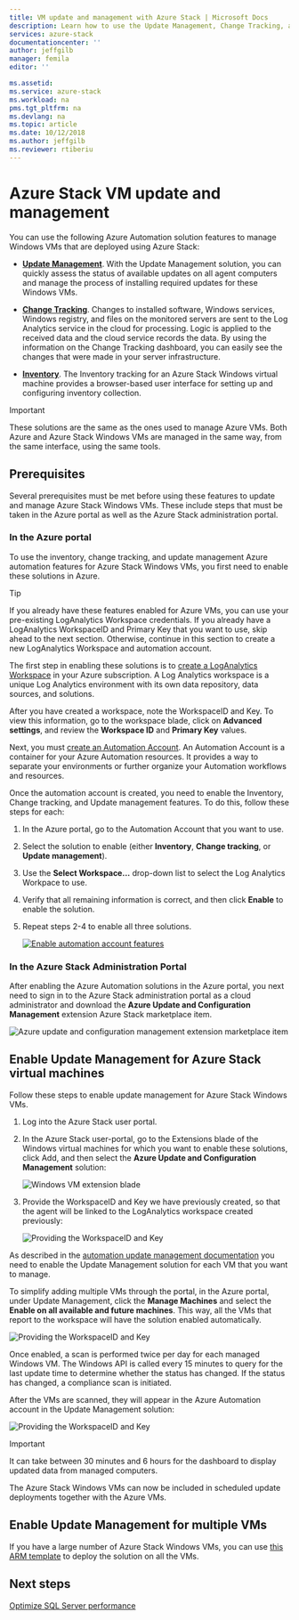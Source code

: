 ```yaml
---
title: VM update and management with Azure Stack | Microsoft Docs
description: Learn how to use the Update Management, Change Tracking, and Inventory solutions in Azure Automation to manage Windows VMs that are deployed in Azure Stack. 
services: azure-stack
documentationcenter: ''
author: jeffgilb
manager: femila
editor: ''

ms.assetid: 
ms.service: azure-stack
ms.workload: na
pms.tgt_pltfrm: na
ms.devlang: na
ms.topic: article
ms.date: 10/12/2018
ms.author: jeffgilb
ms.reviewer: rtiberiu
---
```


# Azure Stack VM update and management
You can use the following Azure Automation solution features to manage Windows VMs that are deployed using Azure Stack:

- **[Update Management](https://docs.microsoft.com/azure/automation/automation-update-management)**. With the Update Management solution, you can quickly assess the status of available updates on all agent computers and manage the process of installing required updates for these Windows VMs.

- **[Change Tracking](https://docs.microsoft.com/azure/automation/automation-change-tracking)**. Changes to installed software, Windows services, Windows registry, and files on the monitored servers are sent to the Log Analytics service in the cloud for processing. Logic is applied to the received data and the cloud service records the data. By using the information on the Change Tracking dashboard, you can easily see the changes that were made in your server infrastructure.

- **[Inventory](https://docs.microsoft.com/azure/automation/automation-vm-inventory)**. The Inventory tracking for an Azure Stack Windows virtual machine provides a browser-based user interface for setting up and configuring inventory collection. 

> [!IMPORTANT]
> These solutions are the same as the ones used to manage Azure VMs. Both Azure and Azure Stack Windows VMs are managed in the same way, from the same interface, using the same tools.

## Prerequisites
Several prerequisites must be met before using these features to update and manage Azure Stack Windows VMs. These include steps that must be taken in the Azure portal as well as the Azure Stack administration portal.

### In the Azure portal
To use the inventory, change tracking, and update management Azure automation features for Azure Stack Windows VMs, you first need to enable these solutions in Azure.

> [!TIP]
> If you already have these features enabled for Azure VMs, you can use your pre-existing LogAnalytics Workspace credentials. If you already have a LogAnalytics WorkspaceID and Primary Key that you want to use, skip ahead to the next section. Otherwise, continue in this section to create a new LogAnalytics Workspace and automation account.

The first step in enabling these solutions is to [create a LogAnalytics Workspace](https://docs.microsoft.com/azure/log-analytics/log-analytics-quick-create-workspace) in your Azure subscription. A Log Analytics workspace is a unique Log Analytics environment with its own data repository, data sources, and solutions.

After you have created a workspace, note the WorkspaceID and Key. To view this information, go to the workspace blade, click on **Advanced settings**, and review the **Workspace ID** and **Primary Key** values. 

Next, you must [create an Automation Account](https://docs.microsoft.com/azure/automation/automation-create-standalone-account). An Automation Account is a container for your Azure Automation resources. It provides a way to separate your environments or further organize your Automation workflows and resources.

Once the automation account is created, you need to enable the Inventory, Change tracking, and Update management features. To do this, follow these steps for each:

1. In the Azure portal, go to the Automation Account that you want to use.
2. Select the solution to enable (either **Inventory**, **Change tracking**, or **Update management**).
3. Use the **Select Workspace...** drop-down list to select the Log Analytics Workpace to use.
4. Verify that all remaining information is correct, and then click **Enable** to enable the solution.
5. Repeat steps 2-4 to enable all three solutions. 

    [![](media/vm-update-management/1-sm.PNG "Enable automation account features")](media/vm-update-management/1-lg.PNG#lightbox)

### In the Azure Stack Administration Portal
After enabling the Azure Automation solutions in the Azure portal, you next need to sign in to the Azure Stack administration portal as a cloud administrator and download the **Azure Update and Configuration Management** extension Azure Stack marketplace item. 

  ![Azure update and configuration management extension marketplace item](media/vm-update-management/2.PNG) 

## Enable Update Management for Azure Stack virtual machines
Follow these steps to enable update management for Azure Stack Windows VMs.

1. Log into the Azure Stack user portal.

2. In the Azure Stack user-portal, go to the Extensions blade of the Windows virtual machines for which you want to enable these solutions, click Add, and then select the **Azure Update and Configuration Management** solution:

    ![Windows VM extension blade](media/vm-update-management/3.PNG) 

3. Provide the WorkspaceID and Key we have previously created, so that the agent will be linked to the LogAnalytics workspace created previously:

    ![Providing the WorkspaceID and Key](media/vm-update-management/4.PNG) 

As described in the [automation update management documentation](https://docs.microsoft.com/azure/automation/automation-update-management) you need to enable the Update Management solution for each VM that you want to manage. 

To simplify adding multiple VMs through the portal, in the Azure portal, under Update Management, click the **Manage Machines** and select the **Enable on all available and future machines**. This way, all the VMs that report to the workspace will have the solution enabled automatically.

  ![Providing the WorkspaceID and Key](media/vm-update-management/5.PNG) 

Once enabled, a scan is performed twice per day for each managed Windows VM. The Windows API is called every 15 minutes to query for the last update time to determine whether the status has changed. If the status has changed, a compliance scan is initiated.

After the VMs are scanned, they will appear in the Azure Automation account in the Update Management solution: 

  ![Providing the WorkspaceID and Key](media/vm-update-management/6.PNG)

> [!IMPORTANT]
> It can take between 30 minutes and 6 hours for the dashboard to display updated data from managed computers.

The Azure Stack Windows VMs can now be included in scheduled update deployments together with the Azure VMs.

## Enable Update Management for multiple VMs
If you have a large number of Azure Stack Windows VMs, you can use [this ARM template](https://github.com/Azure/AzureStack-QuickStart-Templates/tree/master/MicrosoftMonitoringAgent-ext-win) to deploy the solution on all the VMs.
 
## Next steps
[Optimize SQL Server performance](azure-stack-sql-server-vm-considerations.md)
